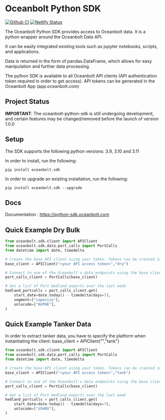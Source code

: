 # Oceanbolt Python SDK

[![Github CI](https://github.com/oceanbolt/oceanbolt-python-sdk/actions/workflows/python-ci.yml/badge.svg)](https://github.com/oceanbolt/oceanbolt-python-sdk/actions)
[![Netlify Status](https://api.netlify.com/api/v1/badges/0c776868-ce00-4c64-a4e1-1817953d3169/deploy-status)](https://app.netlify.com/sites/oceanbolt-python-sdk/deploys)


The Oceanbolt Python SDK provides access to Oceanbolt data. It is a python wrapper around the Oceanbolt Data API.

It can be easily integrated existing tools such as jupyter notebooks, scripts, and applications.

Data is returned in the form of pandas.DataFrame, which allows for easy manipulation and further data processing. 

The python SDK is available to all Oceanbolt API clients (API authentication token required in order to get access). API tokens can be generated in the Oceanbolt App (app.oceanbolt.com)

## Project Status

**IMPORTANT**: The oceanbolt-python-sdk is still undergoing development, and certain features may be changed/removed before the launch of version 1.0.0 

## Setup

The SDK supports the following python versions: 3.9, 3.10 and 3.11

In order to install, run the following:

    pip install oceanbolt.sdk

In order to upgrade an existing installation, run the following:

    pip install oceanbolt.sdk --upgrade
    
## Docs
Documentation : https://python-sdk.oceanbolt.com

## Quick Example Dry Bulk

````python
from oceanbolt.sdk.client import APIClient
from oceanbolt.sdk.data.port_calls import PortCalls
from datetime import date, timedelta

# Create the base API client using your token. Tokens can be created in the Oceanbolt App (app.oceanbolt.com)
base_client = APIClient("<your API access token>","dry")

# Connect to one of the Oceanbolt's data endpoints using the base client object, ie: PortCalls
port_calls_client = PortCalls(base_client)

# Get a list of Port Hedland exports over the last week
hedland_portcalls = port_calls_client.get(
    start_date=date.today() - timedelta(days=7),
    segment=["capesize"],
    unlocode=["AUPHE"],
)

````

## Quick Example Tanker Data
In order to extract tanker data, you have to specify the platform when instantiating the client:
base_client = APIClient("<your API access token>","tank")

````python
from oceanbolt.sdk.client import APIClient
from oceanbolt.sdk.data.port_calls import PortCalls
from datetime import date, timedelta

# Create the base API client using your token. Tokens can be created in the Oceanbolt App (app.oceanbolt.com)
base_client = APIClient("<your API access token>","tank")

# Connect to one of the Oceanbolt's data endpoints using the base client object, ie: PortCalls
port_calls_client = PortCalls(base_client)

# Get a list of Port Hedland exports over the last week
hedland_portcalls = port_calls_client.get(
    start_date=date.today() - timedelta(days=7),
    unlocode=["USHOU"],
)

````